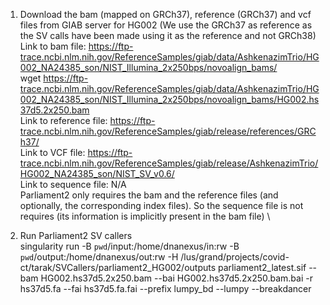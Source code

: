 1. Download the bam (mapped on GRCh37), reference (GRCh37) and vcf files from GIAB server for HG002 (We use the GRCh37 as reference as the SV calls have been made using it as the reference and not GRCh38)\
Link to bam file: https://ftp-trace.ncbi.nlm.nih.gov/ReferenceSamples/giab/data/AshkenazimTrio/HG002_NA24385_son/NIST_Illumina_2x250bps/novoalign_bams/ \
wget https://ftp-trace.ncbi.nlm.nih.gov/ReferenceSamples/giab/data/AshkenazimTrio/HG002_NA24385_son/NIST_Illumina_2x250bps/novoalign_bams/HG002.hs37d5.2x250.bam \
Link to reference file: https://ftp-trace.ncbi.nlm.nih.gov/ReferenceSamples/giab/release/references/GRCh37/ \
Link to VCF file: https://ftp-trace.ncbi.nlm.nih.gov/ReferenceSamples/giab/release/AshkenazimTrio/HG002_NA24385_son/NIST_SV_v0.6/ \
Link to sequence file: N/A \
Parliament2 only requires the bam and the reference files (and optionally, the corresponding index files). So the sequence file is not requires (its information is implicitly present in the bam file) \

2. Run Parliament2 SV callers \
singularity run -B `pwd`/input:/home/dnanexus/in:rw -B `pwd`/output:/home/dnanexus/out:rw -H /lus/grand/projects/covid-ct/tarak/SVCallers/parliament2_HG002/outputs parliament2_latest.sif --bam HG002.hs37d5.2x250.bam --bai HG002.hs37d5.2x250.bam.bai -r hs37d5.fa --fai hs37d5.fa.fai --prefix lumpy_bd --lumpy --breakdancer 

